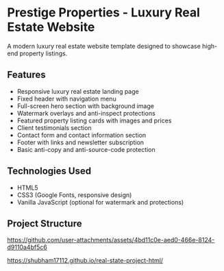 # Prestige Properties - Luxury Real Estate Website

A modern luxury real estate website template designed to showcase high-end property listings.

## Features

- Responsive luxury real estate landing page  
- Fixed header with navigation menu  
- Full-screen hero section with background image  
- Watermark overlays and anti-inspect protections  
- Featured property listing cards with images and prices  
- Client testimonials section  
- Contact form and contact information section  
- Footer with links and newsletter subscription  
- Basic anti-copy and anti-source-code protection

## Technologies Used

- HTML5  
- CSS3 (Google Fonts, responsive design)  
- Vanilla JavaScript (optional for watermark and protections)

## Project Structure



https://github.com/user-attachments/assets/4bd11c0e-aed0-466e-8124-d9110a4bf5c6

https://shubham17112.github.io/real-state-project-html/
